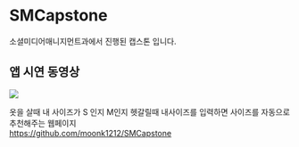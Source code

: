# SMCapstone
소셜미디어매니지먼트과에서 진행된 캡스톤 입니다.

## 앱 시연 동영상

[![](http://img.youtube.com/vi/TCbL3EoN7SU/0.jpg)](https://www.youtube.com/watch?v=TCbL3EoN7SU) 


옷을 살때 내 사이즈가 S 인지 M인지 헷갈릴때 내사이즈를 입력하면 사이즈를 자동으로 추천해주는
웹페이지 \
https://github.com/moonk1212/SMCapstone
